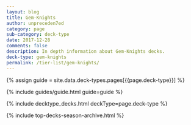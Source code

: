```yaml
---
layout: blog
title: Gem-Knights
author: unpreceden7ed
category: page
sub-category: deck-type
date: 2017-12-28
comments: false
description: In depth information about Gem-Knights decks.
deck-type: gem-knights
permalink: /tier-list/gem-knights/
---
```


{% assign guide = site.data.deck-types.pages[{{page.deck-type}}] %}

{% include guides/guide.html guide=guide %}

{% include decktype_decks.html deckType=page.deck-type %}

{% include top-decks-season-archive.html %}